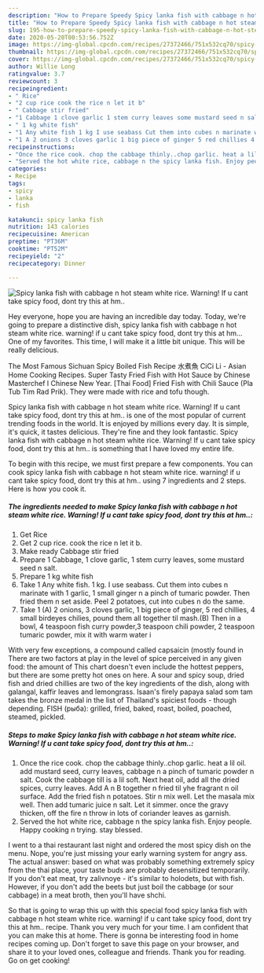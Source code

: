 ```yaml
---
description: "How to Prepare Speedy Spicy lanka fish with cabbage n hot steam white rice.  Warning! If u cant take spicy food, dont try this at hm.."
title: "How to Prepare Speedy Spicy lanka fish with cabbage n hot steam white rice.  Warning! If u cant take spicy food, dont try this at hm.."
slug: 195-how-to-prepare-speedy-spicy-lanka-fish-with-cabbage-n-hot-steam-white-rice-warning-if-u-cant-take-spicy-food-dont-try-this-at-hm
date: 2020-05-20T00:53:56.752Z
image: https://img-global.cpcdn.com/recipes/27372466/751x532cq70/spicy-lanka-fish-with-cabbage-n-hot-steam-white-rice-warning-if-u-cant-take-spicy-food-dont-try-recipe-main-photo.jpg
thumbnail: https://img-global.cpcdn.com/recipes/27372466/751x532cq70/spicy-lanka-fish-with-cabbage-n-hot-steam-white-rice-warning-if-u-cant-take-spicy-food-dont-try-recipe-main-photo.jpg
cover: https://img-global.cpcdn.com/recipes/27372466/751x532cq70/spicy-lanka-fish-with-cabbage-n-hot-steam-white-rice-warning-if-u-cant-take-spicy-food-dont-try-recipe-main-photo.jpg
author: Willie Long
ratingvalue: 3.7
reviewcount: 3
recipeingredient:
- " Rice"
- "2 cup rice cook the rice n let it b"
- " Cabbage stir fried"
- "1 Cabbage 1 clove garlic 1 stem curry leaves some mustard seed n salt"
- " 1 kg white fish"
- "1 Any white fish 1 kg I use seabass Cut them into cubes n marinate with 1 garlic 1 small ginger n a pinch of tumaric powder Then fried them n set aside Peel 2 potatoes cut into cubes n do the same"
- "1 A 2 onions 3 cloves garlic 1 big piece of ginger 5 red chillies 4 small birdeyes chilies pound them all together til mashB  Then in a bowl 4 teaspoon fish curry powder3 teaspoon chili powder 2 teaspoon tumaric powder mix it with warm water i"
recipeinstructions:
- "Once the rice cook. chop the cabbage thinly..chop garlic. heat a lil oil. add mustard seed, curry leaves, cabbage n a pinch of tumaric powder n salt. Cook the cabbage till is a lil soft. Next heat oil, add all the dried spices, curry leaves. Add A n B together n fried til yhe fragrant n oil surface. Add the fried fish n potatoes. Stir n mix well. Let the masala mix well. Then add tumaric juice n salt. Let it simmer. once the gravy thicken, off the fire n throw in lots of coriander leaves as garnish."
- "Served the hot white rice, cabbage n the spicy lanka fish. Enjoy people. Happy cooking n trying. stay blessed."
categories:
- Recipe
tags:
- spicy
- lanka
- fish

katakunci: spicy lanka fish 
nutrition: 143 calories
recipecuisine: American
preptime: "PT36M"
cooktime: "PT52M"
recipeyield: "2"
recipecategory: Dinner

---
```



![Spicy lanka fish with cabbage n hot steam white rice.  Warning! If u cant take spicy food, dont try this at hm..](https://img-global.cpcdn.com/recipes/27372466/751x532cq70/spicy-lanka-fish-with-cabbage-n-hot-steam-white-rice-warning-if-u-cant-take-spicy-food-dont-try-recipe-main-photo.jpg)

Hey everyone, hope you are having an incredible day today. Today, we're going to prepare a distinctive dish, spicy lanka fish with cabbage n hot steam white rice.  warning! if u cant take spicy food, dont try this at hm... One of my favorites. This time, I will make it a little bit unique. This will be really delicious.

The Most Famous Sichuan Spicy Boiled Fish Recipe 水煮魚 CiCi Li - Asian Home Cooking Recipes. Super Tasty Fried Fish with Hot Sauce by Chinese Masterchef l Chinese New Year. [Thai Food] Fried Fish with Chili Sauce (Pla Tub Tim Rad Prik). They were made with rice and tofu though.

Spicy lanka fish with cabbage n hot steam white rice.  Warning! If u cant take spicy food, dont try this at hm.. is one of the most popular of current trending foods in the world. It is enjoyed by millions every day. It is simple, it's quick, it tastes delicious. They're fine and they look fantastic. Spicy lanka fish with cabbage n hot steam white rice.  Warning! If u cant take spicy food, dont try this at hm.. is something that I have loved my entire life.


To begin with this recipe, we must first prepare a few components. You can cook spicy lanka fish with cabbage n hot steam white rice.  warning! if u cant take spicy food, dont try this at hm.. using 7 ingredients and 2 steps. Here is how you cook it.

<!--inarticleads1-->

##### The ingredients needed to make Spicy lanka fish with cabbage n hot steam white rice.  Warning! If u cant take spicy food, dont try this at hm..:

1. Get  Rice
1. Get 2 cup rice. cook the rice n let it b.
1. Make ready  Cabbage stir fried
1. Prepare 1 Cabbage, 1 clove garlic, 1 stem curry leaves, some mustard seed n salt.
1. Prepare  1 kg white fish
1. Take 1 Any white fish. 1 kg. I use seabass. Cut them into cubes n marinate with 1 garlic, 1 small ginger n a pinch of tumaric powder. Then fried them n set aside. Peel 2 potatoes, cut into cubes n do the same.
1. Take 1 (A) 2 onions, 3 cloves garlic, 1 big piece of ginger, 5 red chillies, 4 small birdeyes chilies, pound them all together til mash.(B)  Then in a bowl, 4 teaspoon fish curry powder,3 teaspoon chili powder, 2 teaspoon tumaric powder, mix it with warm water i


With very few exceptions, a compound called capsaicin (mostly found in There are two factors at play in the level of spice perceived in any given food: the amount of This chart doesn&#39;t even include the hottest peppers, but there are some pretty hot ones on here. A sour and spicy soup, dried fish and dried chillies are two of the key ingredients of the dish, along with galangal, kaffir leaves and lemongrass. Isaan&#39;s firely papaya salad som tam takes the bronze medal in the list of Thailand&#39;s spiciest foods - though depending. FISH (рыба): grilled, fried, baked, roast, boiled, poached, steamed, pickled. 

<!--inarticleads2-->

##### Steps to make Spicy lanka fish with cabbage n hot steam white rice.  Warning! If u cant take spicy food, dont try this at hm..:

1. Once the rice cook. chop the cabbage thinly..chop garlic. heat a lil oil. add mustard seed, curry leaves, cabbage n a pinch of tumaric powder n salt. Cook the cabbage till is a lil soft. Next heat oil, add all the dried spices, curry leaves. Add A n B together n fried til yhe fragrant n oil surface. Add the fried fish n potatoes. Stir n mix well. Let the masala mix well. Then add tumaric juice n salt. Let it simmer. once the gravy thicken, off the fire n throw in lots of coriander leaves as garnish.
1. Served the hot white rice, cabbage n the spicy lanka fish. Enjoy people. Happy cooking n trying. stay blessed.


I went to a thai restaurant last night and ordered the most spicy dish on the menu. Nope, you&#39;re just missing your early warning system for angry ass. The actual answer: based on what was probably something extremely spicy from the thai place, your taste buds are probably desensitized temporarily. If you don&#39;t eat meat, try zalivnoye - it&#39;s similar to holodets, but with fish. However, if you don&#39;t add the beets but just boil the cabbage (or sour cabbage) in a meat broth, then you&#39;ll have shchi. 

So that is going to wrap this up with this special food spicy lanka fish with cabbage n hot steam white rice.  warning! if u cant take spicy food, dont try this at hm.. recipe. Thank you very much for your time. I am confident that you can make this at home. There is gonna be interesting food in home recipes coming up. Don't forget to save this page on your browser, and share it to your loved ones, colleague and friends. Thank you for reading. Go on get cooking!
